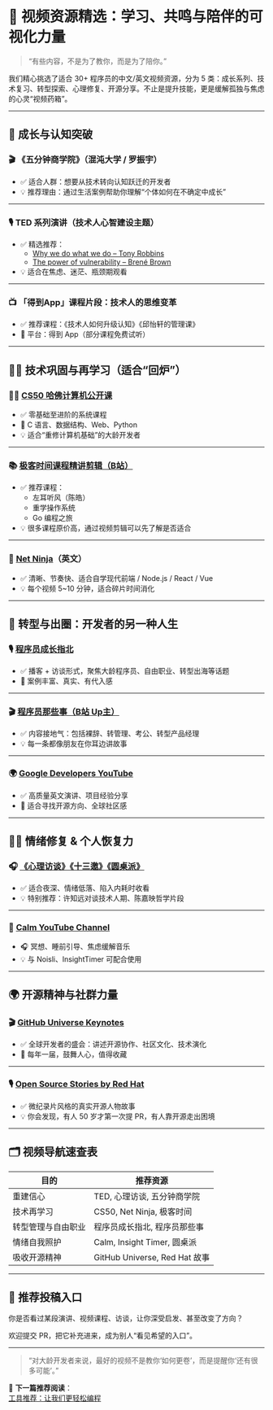 # 🎥 视频资源精选：学习、共鸣与陪伴的可视化力量

> “有些内容，不是为了教你，而是为了陪你。”

我们精心挑选了适合 30+ 程序员的中文/英文视频资源，分为 5 类：成长系列、技术复习、转型探索、心理修复、开源分享。不止是提升技能，更是缓解孤独与焦虑的心灵“视频药箱”。

---

## 🧠 成长与认知突破

### 🎬 《五分钟商学院》（混沌大学 / 罗振宇）

- ✅ 适合人群：想要从技术转向认知跃迁的开发者
- 💡 推荐理由：通过生活案例帮助你理解“个体如何在不确定中成长”

---

### 🎙️ TED 系列演讲（技术人心智建设主题）

- ✅ 精选推荐：
  - [Why we do what we do – Tony Robbins](https://www.ted.com/talks/tony_robbins_why_we_do_what_we_do)
  - [The power of vulnerability – Brené Brown](https://www.ted.com/talks/brene_brown_the_power_of_vulnerability)
- 💡 适合在焦虑、迷茫、瓶颈期观看

---

### 📺 「得到App」课程片段：技术人的思维变革

- ✅ 推荐课程：《技术人如何升级认知》《邱怡轩的管理课》
- 📍 平台：得到 App（部分课程免费试听）

---

## 👨‍💻 技术巩固与再学习（适合“回炉”）

### 🧑‍🏫 [CS50 哈佛计算机公开课](https://cs50.harvard.edu/)

- ✅ 零基础至进阶的系统课程
- 🎯 C 语言、数据结构、Web、Python
- 💡 适合“重修计算机基础”的大龄开发者

---

### 📚 [极客时间课程精讲剪辑（B站）](https://space.bilibili.com/392128520)

- ✅ 推荐课程：
  - 左耳听风（陈皓）
  - 重学操作系统
  - Go 编程之旅
- 💡 很多课程原价高，通过视频剪辑可以先了解是否适合

---

### 🎥 [Net Ninja](https://www.youtube.com/c/TheNetNinja)（英文）

- ✅ 清晰、节奏快、适合自学现代前端 / Node.js / React / Vue
- 💡 每个视频 5~10 分钟，适合碎片时间消化

---

## 🧭 转型与出圈：开发者的另一种人生

### 🎙 [程序员成长指北](https://space.bilibili.com/34930804)

- ✅ 播客 + 访谈形式，聚焦大龄程序员、自由职业、转型出海等话题
- 🎯 案例丰富、真实、有代入感

---

### 🎬 [程序员那些事（B站 Up主）](https://space.bilibili.com/349904486)

- ✅ 内容接地气：包括裸辞、转管理、考公、转型产品经理
- 💡 每一条都像朋友在你耳边讲故事

---

### 🌍 [Google Developers YouTube](https://www.youtube.com/user/GoogleDevelopers)

- ✅ 高质量英文演讲、项目经验分享
- 🎯 适合寻找开源方向、全球社区感

---

## 🧘‍♂️ 情绪修复 & 个人恢复力

### 🎧 [《心理访谈》《十三邀》《圆桌派》](https://www.bilibili.com)

- ✅ 适合夜深、情绪低落、陷入内耗时收看
- 💡 特别推荐：许知远对谈技术人期、陈嘉映哲学片段

---

### 🧘 [Calm YouTube Channel](https://www.youtube.com/@calm)

- 🎧 冥想、睡前引导、焦虑缓解音乐
- 💡 与 Noisli、InsightTimer 可配合使用

---

## 🌍 开源精神与社群力量

### 🎬 [GitHub Universe Keynotes](https://www.youtube.com/@GitHub)

- ✅ 全球开发者的盛会：讲述开源协作、社区文化、技术演化
- 🎯 每年一届，鼓舞人心，值得收藏

---

### 🎙 [Open Source Stories by Red Hat](https://www.redhat.com/en/open-source-stories)

- ✅ 微纪录片风格的真实开源人物故事
- 💡 你会发现，有人 50 岁才第一次提 PR，有人靠开源走出困境

---

## 🗂️ 视频导航速查表

| 目的               | 推荐资源                     |
|--------------------|------------------------------|
| 重建信心            | TED, 心理访谈, 五分钟商学院      |
| 技术再学习           | CS50, Net Ninja, 极客时间        |
| 转型管理与自由职业     | 程序员成长指北, 程序员那些事      |
| 情绪自我照护         | Calm, Insight Timer, 圆桌派     |
| 吸收开源精神         | GitHub Universe, Red Hat 故事  |

---

## 📩 推荐投稿入口

你是否看过某段演讲、视频课程、访谈，让你深受启发、甚至改变了方向？

欢迎提交 PR，把它补充进来，成为别人“看见希望的入口”。

---

> “对大龄开发者来说，最好的视频不是教你‘如何更卷’，而是提醒你‘还有很多可能’。”

🧭 **下一篇推荐阅读**：  
[工具推荐：让我们更轻松编程](tools.md)
